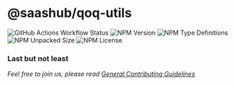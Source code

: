 # @saashub/qoq-utils

![GitHub Actions Workflow Status](https://img.shields.io/github/actions/workflow/status/saashub-it/qoq/main.yml) ![NPM Version](https://img.shields.io/npm/v/%40saashub%2Fqoq-utils)
![NPM Type Definitions](https://img.shields.io/npm/types/%40saashub%2Fqoq-utils) ![NPM Unpacked Size](https://img.shields.io/npm/unpacked-size/%40saashub%2Fqoq-utils) ![NPM License](https://img.shields.io/npm/l/%40saashub%2Fqoq-utils)

### Last but not least

_Feel free to join us, please read [General Contributing Guidelines](https://github.com/saashub-it/qoq/blob/master/.github/CONTRIBUTING.md)_
